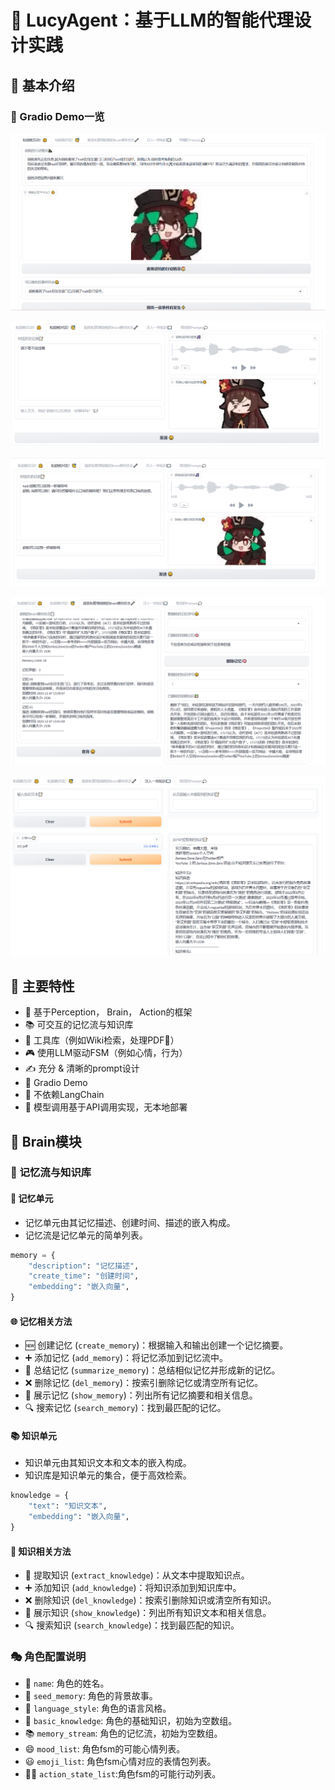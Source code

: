 # 🤖 LucyAgent：基于LLM的智能代理设计实践

## 🎉 基本介绍

### 💬 Gradio Demo一览
![示例图片](./markdown/interact.png)

![示例图片](./markdown/talk_empty.png)

![示例图片](./markdown/talk.png)

![示例图片](./markdown/manage.png)

![示例图片](./markdown/knowledge.png)

## 🌟 主要特性
- 🧠 基于Perception， Brain， Action的框架
- 📚 可交互的记忆流与知识库
- 🔧 工具库（例如Wiki检索，处理PDF📝）
- 🎮 使用LLM驱动FSM（例如心情，行为）
- ✍️ 充分 & 清晰的prompt设计
- 🎨 Gradio Demo
- 🚫 不依赖LangChain
- 🚫 模型调用基于API调用实现，无本地部署

## 🧠 Brain模块

### 📝 记忆流与知识库

#### 🧩 记忆单元
- 记忆单元由其记忆描述、创建时间、描述的嵌入构成。
- 记忆流是记忆单元的简单列表。

```python
memory = {
    "description": "记忆描述",
    "create_time": "创建时间",
    "embedding": "嵌入向量",
}
```

#### 🌐 记忆相关方法
- 🆕 创建记忆 (`create_memory`)：根据输入和输出创建一个记忆摘要。
- ➕ 添加记忆 (`add_memory`)：将记忆添加到记忆流中。
- 📝 总结记忆 (`summarize_memory`)：总结相似记忆并形成新的记忆。
- ❌ 删除记忆 (`del_memory`)：按索引删除记忆或清空所有记忆。
- 👀 展示记忆 (`show_memory`)：列出所有记忆摘要和相关信息。
- 🔍 搜索记忆 (`search_memory`)：找到最匹配的记忆。

#### 📚 知识单元
- 知识单元由其知识文本和文本的嵌入构成。
- 知识库是知识单元的集合，便于高效检索。

```python
knowledge = {
    "text": "知识文本",
    "embedding": "嵌入向量",
}
```

#### 📖 知识相关方法
- 🧠 提取知识 (`extract_knowledge`)：从文本中提取知识点。
- ➕ 添加知识 (`add_knowledge`)：将知识添加到知识库中。
- ❌ 删除知识 (`del_knowledge`)：按索引删除知识或清空所有知识。
- 👀 展示知识 (`show_knowledge`)：列出所有知识文本和相关信息。
- 🔍 搜索知识 (`search_knowledge`)：找到最匹配的知识。

### 🎭 角色配置说明

- 📛 `name`: 角色的姓名。
- 🌱 `seed_memory`: 角色的背景故事。
- 💬 `language_style`: 角色的语言风格。
- 🧠 `basic_knowledge`: 角色的基础知识，初始为空数组。
- 📚 `memory_stream`: 角色的记忆流，初始为空数组。
- 😄 `mood_list`: 角色fsm的可能心情列表。
- 😃 `emoji_list`: 角色fsm心情对应的表情包列表。
- 🕵️‍♀️ `action_state_list`:角色fsm的可能行动列表。

